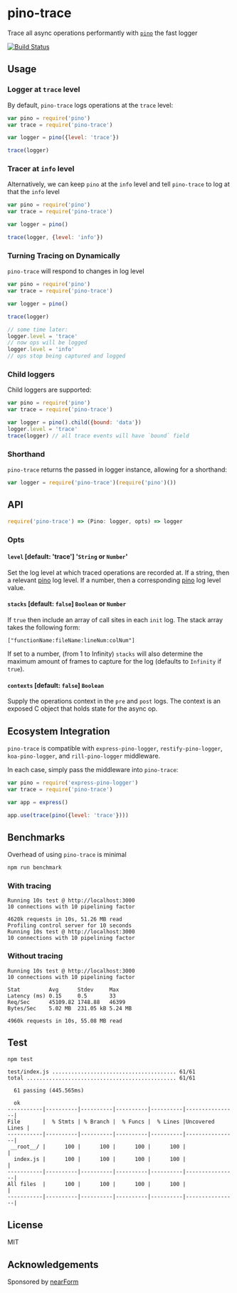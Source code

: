 # pino-trace

Trace all async operations performantly with [`pino`](http://npm.im/pino) the fast logger

[![Build Status](https://travis-ci.org/davidmarkclements/pino-trace.svg)](https://travis-ci.org/davidmarkclements/pino-trace)

## Usage

### Logger at `trace` level

By default, `pino-trace` logs operations at the `trace` level:

```js
var pino = require('pino')
var trace = require('pino-trace')

var logger = pino({level: 'trace'})

trace(logger)
```

### Tracer at `info` level

Alternatively, we can keep `pino` at the `info` level and tell `pino-trace` to log at that the `info` level 

```js
var pino = require('pino')
var trace = require('pino-trace')

var logger = pino()

trace(logger, {level: 'info'})
```

### Turning Tracing on Dynamically

`pino-trace` will respond to changes in log level

```js
var pino = require('pino')
var trace = require('pino-trace')

var logger = pino()

trace(logger)

// some time later:
logger.level = 'trace'
// now ops will be logged
logger.level = 'info'
// ops stop being captured and logged
```

### Child loggers

Child loggers are supported:

```js
var pino = require('pino')
var trace = require('pino-trace')

var logger = pino().child({bound: 'data'})
logger.level = 'trace'
trace(logger) // all trace events will have `bound` field
```

### Shorthand

`pino-trace` returns the passed in logger instance, allowing for a shorthand:

```js
var logger = require('pino-trace')(require('pino')())
```

## API

```js
require('pino-trace') => (Pino: logger, opts) => logger
```

### Opts

#### `level` [default: 'trace'] '`String` or `Number`'

Set the log level at which traced operations are recorded at. 
If a string, then a relevant [pino](http://npm.im/pino) log level. If a number, then a corresponding [pino](http://npm.im/pino) log level value.


#### `stacks` [default: `false`] `Boolean` or `Number`

If `true` then include an array of call sites in
each `init` log. The stack array takes the following form:

```
["functionName:fileName:lineNum:colNum"]
```

If set to a number, (from 1 to Infinity) `stacks` will also
determine the maximum amount of frames to capture for the log (defaults to `Infinity` if `true`). 

#### `contexts` [default: `false`] `Boolean`

Supply the operations context in the `pre` and `post` logs. 
The context is an exposed C object that holds state for the async op.

## Ecosystem Integration

`pino-trace` is compatible with `express-pino-logger`, `restify-pino-logger`, `koa-pino-logger`, and `rill-pino-logger` middleware.

In each case, simply pass the middleware into `pino-trace`:

```js
var pino = require('express-pino-logger')
var trace = require('pino-trace')

var app = express()

app.use(trace(pino({level: 'trace'})))
```

## Benchmarks

Overhead of using `pino-trace` is minimal

```sh
npm run benchmark
```

### With tracing

```
Running 10s test @ http://localhost:3000
10 connections with 10 pipelining factor

4620k requests in 10s, 51.26 MB read
Profiling control server for 10 seconds
Running 10s test @ http://localhost:3000
10 connections with 10 pipelining factor
```

### Without tracing

```
Running 10s test @ http://localhost:3000
10 connections with 10 pipelining factor

Stat         Avg      Stdev     Max
Latency (ms) 0.15     0.5       33
Req/Sec      45109.82 1748.88   46399
Bytes/Sec    5.02 MB  231.05 kB 5.24 MB

4960k requests in 10s, 55.08 MB read
```


## Test

```sh
npm test
```

```
test/index.js ....................................... 61/61
total ............................................... 61/61

  61 passing (445.565ms)

  ok
-----------|----------|----------|----------|----------|----------------|
File       |  % Stmts | % Branch |  % Funcs |  % Lines |Uncovered Lines |
-----------|----------|----------|----------|----------|----------------|
 __root__/ |      100 |      100 |      100 |      100 |                |
  index.js |      100 |      100 |      100 |      100 |                |
-----------|----------|----------|----------|----------|----------------|
All files  |      100 |      100 |      100 |      100 |                |
-----------|----------|----------|----------|----------|----------------|
```

## License

MIT

## Acknowledgements

Sponsored by [nearForm](http://nearform.com)